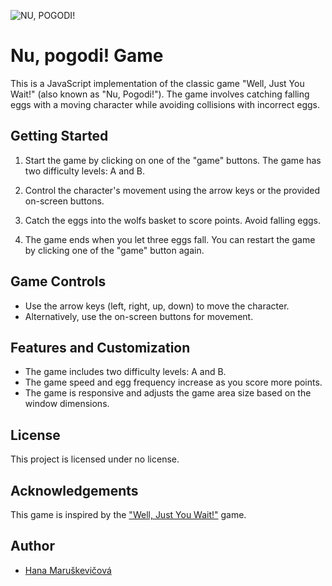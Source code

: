 ![NU, POGODI!](https://upload.wikimedia.org/wikipedia/commons/2/2b/Nu%2C_pogodi%21_logo.png)

# Nu, pogodi! Game

This is a JavaScript implementation of the classic game "Well, Just You Wait!" (also known as "Nu, Pogodi!"). The game involves catching falling eggs with a moving character while avoiding collisions with incorrect eggs.

## Getting Started

1. Start the game by clicking on one of the "game" buttons. The game has two difficulty levels: A and B.

2. Control the character's movement using the arrow keys or the provided on-screen buttons.

3. Catch the eggs into the wolfs basket to score points. Avoid falling eggs.

6. The game ends when you let three eggs fall. You can restart the game by clicking one of the "game" button again.

## Game Controls

- Use the arrow keys (left, right, up, down) to move the character.
- Alternatively, use the on-screen buttons for movement.

## Features and Customization

- The game includes two difficulty levels: A and B.
- The game speed and egg frequency increase as you score more points.
- The game is responsive and adjusts the game area size based on the window dimensions.

## License

This project is licensed under no license.

## Acknowledgements

This game is inspired by the ["Well, Just You Wait!"]([https://freesound.org/](https://en.wikipedia.org/wiki/Well,_Just_You_Wait!)) game. 

## Author

- [Hana Maruškevičová](https://github.com/Hanka8)
